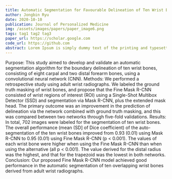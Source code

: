 ```yaml
---
title: Automatic Segmentation for Favourable Delineation of Ten Wrist Bones on Wrist Radiographs Using Convolutional Neural Network
author: Jongbin Ryu
date: 2020-10-10
publication: Journal of Personalized Medicine
img: /assets/images/papers/paper_image6.png
tags: tag1 tag2 tag3
paper_url: https://scholar.google.com
code_url: https://github.com
abstract: Lorem Ipsum is simply dummy text of the printing and typesetting industry. Lorem Ipsum has been the industry's standard dummy text ever since the 1500s, when an unknown printer took a galley of type and scrambled it to make a type specimen book.
---
```


Purpose:
This study aimed to develop and validate an automatic segmentation algorithm for the boundary delineation of ten wrist bones, consisting of eight carpal and two distal forearm bones, using a convolutional neural network (CNN).
Methods:
We performed a retrospective study using adult wrist radiographs. We labeled the ground truth masking of wrist bones, and propose that the Fine Mask R-CNN consisted of wrist regions of interest (ROI) using a Single-Shot Multibox Detector (SSD) and segmentation via Mask R-CNN, plus the extended mask head. The primary outcome was an improvement in the prediction of delineation via the network combined with ground truth masking, and this was compared between two networks through five-fold validations.
Results:
In total, 702 images were labeled for the segmentation of ten wrist bones. The overall performance (mean (SD] of Dice coefficient) of the auto-segmentation of the ten wrist bones improved from 0.93 (0.01) using Mask R-CNN to 0.95 (0.01) using Fine Mask R-CNN (p < 0.001). The values of each wrist bone were higher when using the Fine Mask R-CNN than when using the alternative (all p < 0.001). The value derived for the distal radius was the highest, and that for the trapezoid was the lowest in both networks.
Conclusion:
Our proposed Fine Mask R-CNN model achieved good performance in the automatic segmentation of ten overlapping wrist bones derived from adult wrist radiographs.